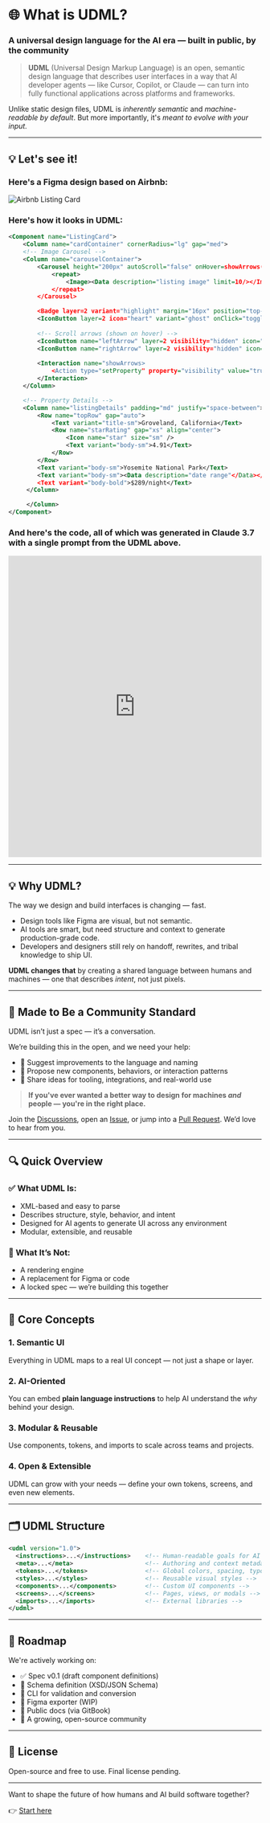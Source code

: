 # 🌐 What is UDML?

### A universal design language for the AI era — built in public, by the community

> **UDML** (Universal Design Markup Language) is an open, semantic design language that describes user interfaces in a way that AI developer agents — like Cursor, Copilot, or Claude — can turn into fully functional applications across platforms and frameworks.

Unlike static design files, UDML is *inherently semantic* and *machine-readable by default*. But more importantly, it's *meant to evolve with your input.*

---

## 💡 Let's see it!

### Here's a Figma design based on Airbnb:

![Airbnb Listing Card](https://universaldesign.io/assets/ListingCard.svg)

### Here's how it looks in UDML:

```xml
<Component name="ListingCard">
	<Column name="cardContainer" cornerRadius="lg" gap="med">
	<!-- Image Carousel -->
	<Column name="carouselContainer">
 		<Carousel height="200px" autoScroll="false" onHover=showArrows(leftArrow, RightArrow) dotIndicators="true">
			<repeat>
				<Image><Data description="listing image" limit=10/></Image>
			</repeat>
		</Carousel>

		<Badge layer=2 variant="highlight" margin="16px" position="top-left">Superhost</Badge>
		<IconButton layer=2 icon="heart" variant="ghost" onClick="toggleFavorite" position="top-right" />
		
		<!-- Scroll arrows (shown on hover) -->
		<IconButton name="leftArrow" layer=2 visibility="hidden" icon="chevron-left" onClick="previousSlide" position="center-left"/>
		<IconButton name="rightArrow" layer=2 visibility="hidden" icon="chevron-right" onClick="nextSlide" position="center-right"/>
		
		<Interaction name="showArrows>
			<Action type="setProperty" property="visibility" value="true">
		</Interaction>
	</Column>

	<!-- Property Details -->
	<Column name="listingDetails" padding="md" justify="space-between">
		<Row name="topRow" gap="auto">
			<Text variant="title-sm">Groveland, California</Text>
			<Row name="starRating" gap="xs" align="center">
				<Icon name="star" size="sm" />
				<Text variant="body-sm">4.91</Text>
			</Row>
		</Row>
		<Text variant="body-sm">Yosemite National Park</Text>
		<Text variant="body-sm"><Data description="date range"</Data></Text>
		<Text variant="body-bold">$289/night</Text>
	 </Column>

	 </Column>
</Component>
```

### And here's the code, all of which was generated in Claude 3.7 with a single prompt from the UDML above.

<iframe height="600" style="width: 100%;" scrolling="no" title="Untitled" src="https://codepen.io/Mike-M-the-vuer/embed/MYYgQpy?default-tab=html%2Cresult" frameborder="no" loading="lazy" allowtransparency="true" allowfullscreen="true">
  See the Pen <a href="https://codepen.io/Mike-M-the-vuer/pen/MYYgQpy">
  Untitled</a> by Mike M (<a href="https://codepen.io/Mike-M-the-vuer">@Mike-M-the-vuer</a>)
  on <a href="https://codepen.io">CodePen</a>.
</iframe>

---

## 💡 Why UDML?

The way we design and build interfaces is changing — fast.

- Design tools like Figma are visual, but not semantic.
- AI tools are smart, but need structure and context to generate production-grade code.
- Developers and designers still rely on handoff, rewrites, and tribal knowledge to ship UI.

**UDML changes that** by creating a shared language between humans and machines — one that describes *intent*, not just pixels.

---

## 🤝 Made to Be a Community Standard

UDML isn’t just a spec — it’s a conversation.

We’re building this in the open, and we need your help:
- 📐 Suggest improvements to the language and naming
- 🧩 Propose new components, behaviors, or interaction patterns
- 🔌 Share ideas for tooling, integrations, and real-world use

> **If you've ever wanted a better way to design for machines *and* people — you're in the right place.**

Join the [Discussions](../../discussions), open an [Issue](../../issues), or jump into a [Pull Request](../../pulls). We’d love to hear from you.

---

## 🔍 Quick Overview

### ✅ What UDML Is:
- XML-based and easy to parse
- Describes structure, style, behavior, and intent
- Designed for AI agents to generate UI across any environment
- Modular, extensible, and reusable

### 🚫 What It’s Not:
- A rendering engine
- A replacement for Figma or code
- A locked spec — we’re building this together

---

## 🧠 Core Concepts

### 1. **Semantic UI**
Everything in UDML maps to a real UI concept — not just a shape or layer.

### 2. **AI-Oriented**
You can embed **plain language instructions** to help AI understand the *why* behind your design.

### 3. **Modular & Reusable**
Use components, tokens, and imports to scale across teams and projects.

### 4. **Open & Extensible**
UDML can grow with your needs — define your own tokens, screens, and even new elements.

---

## 🗂 UDML Structure

```xml
<udml version="1.0">
  <instructions>...</instructions>    <!-- Human-readable goals for AI -->
  <meta>...</meta>                    <!-- Authoring and context metadata -->
  <tokens>...</tokens>                <!-- Global colors, spacing, typography -->
  <styles>...</styles>                <!-- Reusable visual styles -->
  <components>...</components>        <!-- Custom UI components -->
  <screens>...</screens>              <!-- Pages, views, or modals -->
  <imports>...</imports>              <!-- External libraries -->
</udml>
```

---

## 🔭 Roadmap

We're actively working on:

- ✅ Spec v0.1 (draft component definitions)
- 🔄 Schema definition (XSD/JSON Schema)
- 🔧 CLI for validation and conversion
- 🧩 Figma exporter (WIP)
- 📘 Public docs (via GitBook)
- 🌱 A growing, open-source community

---

## 🪪 License

Open-source and free to use. Final license pending.

---

Want to shape the future of how humans and AI build software together?

👉 [Start here](../../discussions)
